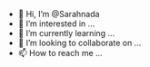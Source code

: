 - 👋 Hi, I’m @Sarahnada
- 👀 I’m interested in ...
- 🌱 I’m currently learning ...
- 💞️ I’m looking to collaborate on ...
- 📫 How to reach me ...

<!---
Sarahnada/Sarahnada is a ✨ special ✨ repository because its `README.md` (this file) appears on your GitHub profile.
You can click the Preview link to take a look at your changes.
--->
